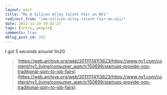 ```yaml
---
layout: post
title: "Me @ Silicon Alley Talent Fair on NY1"
redirect_from: "/me-silicon-alley-talent-fair-on-ny1/"
date: 2011-11-14 19:42:27
tags: [artsy, people]
comments: true
dblog_post_id: 292
---
```

I got 5 seconds around 1m20.

> [https://web.archive.org/web/20111114113623/https://www.ny1.com/content/ny1_living/consumer_watch/150699/startups-provide-non-traditional-spin-to-job-fairs](https://web.archive.org/web/20111114113623/https://www.ny1.com/content/ny1_living/consumer_watch/150699/startups-provide-non-traditional-spin-to-job-fairs)

